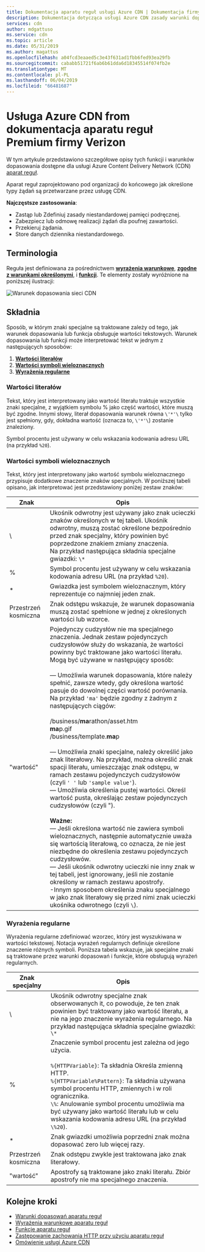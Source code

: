 ```yaml
---
title: Dokumentacja aparatu reguł usługi Azure CDN | Dokumentacja firmy Microsoft
description: Dokumentacja dotycząca usługi Azure CDN zasady warunki dopasowań aparatu i funkcje.
services: cdn
author: mdgattuso
ms.service: cdn
ms.topic: article
ms.date: 05/31/2019
ms.author: magattus
ms.openlocfilehash: a04fcd3eaaed5c3e43f631ad1fbb6fed93ea29fb
ms.sourcegitcommit: cababb51721f6ab6b61dda6d18345514f074fb2e
ms.translationtype: MT
ms.contentlocale: pl-PL
ms.lasthandoff: 06/04/2019
ms.locfileid: "66481687"
---
```

# <a name="azure-cdn-from-verizon-premium-rules-engine-reference"></a>Usługa Azure CDN from dokumentacja aparatu reguł Premium firmy Verizon

W tym artykule przedstawiono szczegółowe opisy tych funkcji i warunków dopasowania dostępne dla usługi Azure Content Delivery Network (CDN) [aparat reguł](cdn-verizon-premium-rules-engine.md).

Aparat reguł zaprojektowano pod organizacji do końcowego jak określone typy żądań są przetwarzane przez usługę CDN.

**Najczęstsze zastosowania**:

- Zastąp lub Zdefiniuj zasady niestandardowej pamięci podręcznej.
- Zabezpiecz lub odmowę realizacji żądań dla poufnej zawartości.
- Przekieruj żądania.
- Store danych dziennika niestandardowego.

## <a name="terminology"></a>Terminologia

Reguła jest definiowana za pośrednictwem [ **wyrażenia warunkowe**](cdn-verizon-premium-rules-engine-reference-conditional-expressions.md), [ **zgodne z warunkami określonymi**](cdn-verizon-premium-rules-engine-reference-match-conditions.md), i [ **funkcji**](cdn-verizon-premium-rules-engine-reference-features.md). Te elementy zostały wyróżnione na poniższej ilustracji:

 ![Warunek dopasowania sieci CDN](./media/cdn-rules-engine-reference/cdn-rules-engine-terminology.png)

## <a name="syntax"></a>Składnia

Sposób, w którym znaki specjalne są traktowane zależy od tego, jak warunek dopasowania lub funkcja obsługuje wartości tekstowych. Warunek dopasowania lub funkcji może interpretować tekst w jednym z następujących sposobów:

1. [**Wartości literałów**](#literal-values)
2. [**Wartości symboli wieloznacznych**](#wildcard-values)
3. [**Wyrażenia regularne**](#regular-expressions)

### <a name="literal-values"></a>Wartości literałów

Tekst, który jest interpretowany jako wartość literału traktuje wszystkie znaki specjalne, z wyjątkiem symbolu % jako część wartości, które muszą być zgodne. Innymi słowy, literał dopasowania warunek równa `\'*'\` tylko jest spełniony, gdy, dokładna wartość (oznacza to, `\'*'\`) zostanie znaleziony.

Symbol procentu jest używany w celu wskazania kodowania adresu URL (na przykład `%20`).

### <a name="wildcard-values"></a>Wartości symboli wieloznacznych

Tekst, który jest interpretowany jako wartość symbolu wieloznacznego przypisuje dodatkowe znaczenie znaków specjalnych. W poniższej tabeli opisano, jak interpretować jest przedstawiony poniżej zestaw znaków:

Znak | Opis
----------|------------
\ | Ukośnik odwrotny jest używany jako znak ucieczki znaków określonych w tej tabeli. Ukośnik odwrotny, muszą zostać określone bezpośrednio przed znak specjalny, który powinien być poprzedzone znakiem zmiany znaczenia.<br/>Na przykład następująca składnia specjalne gwiazdki: `\*`
% | Symbol procentu jest używany w celu wskazania kodowania adresu URL (na przykład `%20`).
\* | Gwiazdka jest symbolem wieloznacznym, który reprezentuje co najmniej jeden znak.
Przestrzeń kosmiczna | Znak odstępu wskazuje, że warunek dopasowania muszą zostać spełnione w jednej z określonych wartości lub wzorce.
"wartość" | Pojedynczy cudzysłów nie ma specjalnego znaczenia. Jednak zestaw pojedynczych cudzysłowów służy do wskazania, że wartości powinny być traktowane jako wartości literału. Mogą być używane w następujący sposób:<br><br/>— Umożliwia warunek dopasowania, które należy spełnić, zawsze wtedy, gdy określona wartość pasuje do dowolnej części wartość porównania.  Na przykład `'ma'` będzie zgodny z żadnym z następujących ciągów: <br/><br/>/business/**ma**rathon/asset.htm<br/>**ma**p.gif<br/>/business/template.**ma**p<br /><br />— Umożliwia znaki specjalne, należy określić jako znak literałowy. Na przykład, można określić znak spacji literału, umieszczając znak odstępu, w ramach zestawu pojedynczych cudzysłowów (czyli `' '` lub `'sample value'`).<br/>— Umożliwia określenia pustej wartości. Określ wartość pusta, określając zestaw pojedynczych cudzysłowów (czyli ").<br /><br/>**Ważne:**<br/>— Jeśli określona wartość nie zawiera symboli wieloznacznych, następnie automatycznie uważa się wartością literałową, co oznacza, że nie jest niezbędne do określenia zestawu pojedynczych cudzysłowów.<br/>— Jeśli ukośnik odwrotny ucieczki nie inny znak w tej tabeli, jest ignorowany, jeśli nie zostanie określony w ramach zestawu apostrofy.<br/>-Innym sposobem określenia znaku specjalnego w jako znak literałowy się przed nimi znak ucieczki ukośnika odwrotnego (czyli `\`).

### <a name="regular-expressions"></a>Wyrażenia regularne

Wyrażenia regularne zdefiniować wzorzec, który jest wyszukiwana w wartości tekstowej. Notacja wyrażeń regularnych definiuje określone znaczenie różnych symboli. Poniższa tabela wskazuje, jak specjalne znaki są traktowane przez warunki dopasowań i funkcje, które obsługują wyrażeń regularnych.

Znak specjalny | Opis
------------------|------------
\ | Ukośnik odwrotny specjalne znak obserwowanych it, co powoduje, że ten znak powinien być traktowany jako wartość literału, a nie na jego znaczenie wyrażenia regularnego. Na przykład następująca składnia specjalne gwiazdki: `\*`
% | Znaczenie symbol procentu jest zależna od jego użycia.<br/><br/> `%{HTTPVariable}`: Ta składnia Określa zmienną HTTP.<br/>`%{HTTPVariable%Pattern}`: Ta składnia używana symbol procentu HTTP, zmiennych i w roli ogranicznika.<br />`\%`: Anulowanie symbol procentu umożliwia ma być używany jako wartość literału lub w celu wskazania kodowania adresu URL (na przykład `\%20`).
\* | Znak gwiazdki umożliwia poprzedni znak można dopasować zero lub więcej razy.
Przestrzeń kosmiczna | Znak odstępu zwykle jest traktowana jako znak literałowy.
"wartość" | Apostrofy są traktowane jako znaki literału. Zbiór apostrofy nie ma specjalnego znaczenia.

## <a name="next-steps"></a>Kolejne kroki

- [Warunki dopasowań aparatu reguł](cdn-verizon-premium-rules-engine-reference-match-conditions.md)
- [Wyrażenia warunkowe aparatu reguł](cdn-verizon-premium-rules-engine-reference-conditional-expressions.md)
- [Funkcje aparatu reguł](cdn-verizon-premium-rules-engine-reference-features.md)
- [Zastępowanie zachowania HTTP przy użyciu aparatu reguł](cdn-verizon-premium-rules-engine.md)
- [Omówienie usługi Azure CDN](cdn-overview.md)